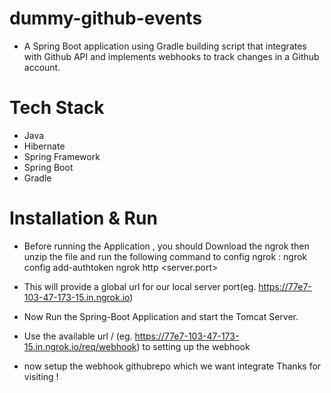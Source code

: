 # dummy-github-events
- A Spring Boot application using Gradle building script that integrates with Github API and implements webhooks to track changes in a Github account.

# Tech Stack
- Java
- Hibernate
- Spring Framework
- Spring Boot
- Gradle

# Installation & Run
- Before running the Application , you should Download the ngrok then unzip the file and run the following command to  config ngrok :
  ngrok config add-authtoken <token>
  ngrok http <server.port>

- This will provide a global url for our local server port(eg.  https://77e7-103-47-173-15.in.ngrok.io)
- Now Run the Spring-Boot Application and start the Tomcat Server.

- Use the available url / <Controller end points> (eg. https://77e7-103-47-173-15.in.ngrok.io/req/webhook) to setting up the webhook
- now setup the webhook githubrepo which we want integrate
Thanks for visiting !
